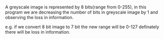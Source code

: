 A greyscale image is represented by 8 bits(range from 0-255), in this program we are decreasing the number of bits in greyscale image by 1 and observing the loss in information.

e.g. if we convert 8 bit image to 7 bit the new range will be 0-127 definately there will be loss in information.
